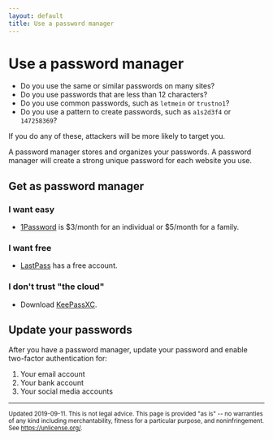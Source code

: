 ```yaml
---
layout: default
title: Use a password manager
---
```


# Use a password manager

- Do you use the same or similar passwords on many sites?
- Do you use passwords that are less than 12 characters?
- Do you use common passwords, such as `letmein` or `trustno1`? 
- Do you use a pattern to create passwords, such as `a1s2d3f4` or `147258369`?

If you do any of these, attackers will be more likely to target you.

A password manager stores and organizes your passwords. A password manager will create a strong unique password for each website you use.

## Get as password manager

### I want easy

- [1Password](https://1password.com/sign-up/) is $3/month for an individual or $5/month for a family.
  
### I want free

- [LastPass](https://lastpass.com/create-account.php) has a free account.

### I don't trust "the cloud"

- Download [KeePassXC](https://keepassxc.org/download/).

## Update your passwords

After you have a password manager, update your password and enable two-factor authentication for:

1. Your email account
2. Your bank account
3. Your social media accounts

---

<small>Updated 2019-09-11. This is not legal advice. This page is provided "as is" -- no warranties of any kind including merchantability, fitness for a particular purpose, and noninfringement. See <https://unlicense.org/>.</small>
